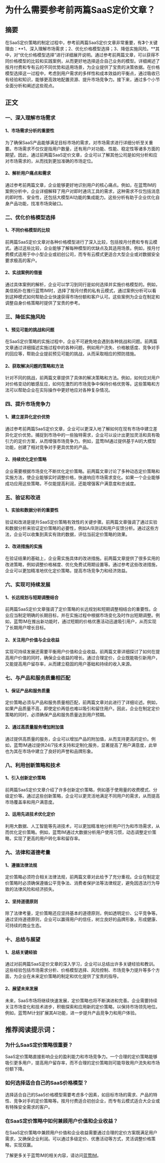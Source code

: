 # 为什么需要参考前两篇SaaS定价文章？

## 摘要

在SaaS定价策略的制定过程中，参考前两篇SaaS定价文章非常重要，有**3**个关键理由：**1、深入理解市场需求；2、优化价格模型选择；3、降低实施风险。**其中，对“优化价格模型选择”进行详细展开说明。通过参考前两篇文章，可以获得不同价格模型的比较和实践案例，从而更好地选择适合自己业务的模型。详细阐述了按月付费和专有云的不同优势和适用场景，为企业提供了宝贵的决策依据。在价格模型选择这一过程中，考虑到用户需求的多样性和成本效益的平衡点，通过吸收已有经验和知识，能够更高效地配置资源、提升市场竞争力。接下来，通过多个小节全面分析和阐述这些观点。

## 正文

### 一、深入理解市场需求

#### 1、市场需求分析的重要性

为了确保SaaS产品能够满足目标市场的需求，对市场需求进行详细分析至关重要。市场需求不仅仅是指用户数量，还有用户对功能、性能、稳定性等诸多方面的期望。因此，通过前两篇SaaS定价文章，企业可以了解其他公司是如何分析和应对市场需求的，从而找到更加准确的市场定位。

#### 2、解析用户痛点和需求

通过参考前两篇文章，企业能够更好地识别用户的核心痛点。例如，在蓝莺IM的案例分析中，企业详细解释了用户对即时通讯工具的需求，这种需求不仅包括消息的即时性、安全性，还包括大模型AI功能的集成能力。这些分析有助于企业优化自身产品功能，找准市场突破口。

### 二、优化价格模型选择

#### 1、不同价格模型的比较

前两篇SaaS定价文章对各种价格模型进行了深入比较，包括按月付费和专有云模式。通过这些比较，企业能够了解每种模型的优缺点及其适用场景。例如，按月付费模式适用于中小型企业或初创公司，而专有云模式更适合大型企业或对数据安全要求极高的客户。

#### 2、实战案例的借鉴

通过具体案例的解析，企业可以学习到同行是如何选择并实施价格模型的。例如，美信拓扑在推行蓝莺IM时，选择了按月付费的私有云模式，通过案例分析可以看到这种模式如何帮助企业快速获得市场份额和客户认可。这些案例为企业在制定和调整自身价格策略时提供了宝贵的参考。

### 三、降低实施风险

#### 1、预见可能的挑战和问题

在SaaS定价策略的实施过程中，企业不可避免地会遇到各种挑战和问题。前两篇文章通过详细描述实施过程中的各种问题，例如用户流失、价格敏感度、竞争对手的回应等，帮助企业提前预见可能的挑战，从而采取相应的预防措施。

#### 2、获取解决问题的策略和方法

针对不同的挑战，前两篇文章提供了具体的解决策略和方法。例如，如何应对用户对价格变动的敏感反应，如何在激烈的市场竞争中保持价格优势等。这些策略和方法可以帮助企业在实际操作中更好地应对各种复杂情况。

### 四、提升市场竞争力

#### 1、建立差异化定价优势

通过参考前两篇SaaS定价文章，企业可以更深入地了解如何在现有市场中建立差异化定价优势。捕捉到市场中的一些独特需求，企业可以设计出更加灵活和具有吸引力的定价方案，从而增强市场竞争力。例如，蓝莺IM通过提供基于AI的大模型功能，创建了相对竞争对手更具优势的产品。

#### 2、持续优化定价策略

企业需要根据市场变化不断优化定价策略。前两篇文章讨论了多种动态定价策略和实施方法，使企业能够实时调整价格，快速响应市场需求变化。如果一个企业能够成功应用这些策略，不仅能提高利润，还能增强客户满意度和忠诚度。

### 五、验证和改进

#### 1、实验和数据分析的重要性

验证和改进是提升SaaS定价策略有效性的关键步骤。前两篇文章强调了通过实验和数据分析来验证定价策略的必要性，例如A/B测试和用户反馈分析。通过这些方法，企业可以收集到真实有效的数据，评估当前定价策略的效果。

#### 2、改进措施的实施

在验证结果的基础上，企业需实施具体的改进措施。前两篇文章提供了很多实用的改进策略，例如调整价格梯度、优化免费试用期设置等。通过参考这些改进措施，企业可以更加精准地优化定价策略，提高市场竞争力和经济效益。

### 六、实现可持续发展

#### 1、长远规划与短期调整结合

前两篇SaaS定价文章强调了定价策略的长远规划和短期调整相结合的重要性。企业应当制定明确的长期目标，并在实施过程中根据市场变化及时作出短期调整。例如，蓝莺IM在推出新功能时，通过短期的价格优惠活动迅速吸引用户，从而实现了长期用户增长目标。

#### 2、关注用户价值与企业收益

实现可持续发展还需要平衡用户价值和企业收益。前两篇文章详细探讨了如何在提高用户价值的同时，确保企业收益的增长。通过合理定价，企业既能吸引新用户，又能提高用户留存率，从而建立稳固的用户基础和持续的收入来源。

### 七、与产品和服务质量相匹配

#### 1、保证产品和服务质量

定价策略必须与产品和服务质量相匹配，前两篇文章对此进行了详细论述。例如，如果产品质量不高，即使定价再低也难以吸引和留住用户。因此，企业在制定定价策略的同时，必须确保产品和服务质量达到用户预期。

#### 2、通过高质量服务增加附加值

通过提供高质量的服务，企业可以增加产品的附加值，从而支持更高的定价。例如，蓝莺IM通过提供24/7技术支持和定制化服务，显著提高了用户满意度，此举也为其在市场中建立了良好的声誉和品牌形象。

### 八、利用创新策略和技术

#### 1、引入创新定价策略

前两篇SaaS定价文章介绍了许多创新定价策略，例如基于使用量的收费模式、分级定价等。通过这些创新策略，企业可以更灵活地满足不同用户的需求，从而提高市场覆盖率和用户满意度。

#### 2、运用先进技术优化定价

利用大数据、人工智能等先进技术，可以更加精准地分析用户行为和市场需求，从而优化定价策略。例如，蓝莺IM通过大数据分析用户使用习惯，动态调整定价策略，实现了更高的用户转化率和留存率。

### 九、法律和道德考量

#### 1、遵循法律法规

定价策略必须符合相关法律法规，前两篇文章对此给予了充分重视。企业在制定定价策略时必须确保遵循公平竞争法、消费者保护法等法律规定，避免因违法行为导致的法律风险和经济损失。

#### 2、坚持道德原则

除了法律考量，定价策略还应坚持基本的道德原则，例如透明定价、公平竞争等。通过坚持道德原则，企业可以赢得用户的信任，树立良好的品牌形象，形成健康、可持续的商业生态。

### 十、总结与展望

#### 1、总结关键经验

通过对前两篇SaaS定价文章的深入学习，企业可以总结出许多关键经验和教训。这些经验包括市场需求分析、价格模型选择、风险控制、市场竞争力提升等多个方面，为企业在未来定价策略的制定和优化提供了宝贵的指导。

#### 2、展望未来发展

未来，SaaS市场将继续快速发展，定价策略也将不断演进和完善。企业需要持续关注市场变化和技术进步，积极探索和应用新的定价策略，以保持市场领先地位。例如，蓝莺IM计划扩展其AI功能，进一步提升产品竞争力和用户体验。

## 推荐阅读提示词：

### **为什么SaaS定价策略很重要？**

SaaS定价策略直接影响企业的盈利能力和市场竞争力。一个合理的定价策略能够吸引更多用户，提高用户留存率，而不合理的定价策略则可能导致用户流失和市场份额下降。

### **如何选择适合自己的SaaS价格模型？**

选择适合自己的SaaS价格模型需要考虑多个因素，如目标市场的需求、产品的特性、竞争对手的定价策略等。按月付费适合初创企业，而专有云模式适合大企业或有特殊安全需求的客户。

### **在SaaS定价策略中如何兼顾用户价值和企业收益？**

在SaaS定价策略中兼顾用户价值和企业收益需要通过合理的定价方案既满足用户需求，又确保企业利润。可以通过多级定价、优惠活动等方式，灵活调整价格策略，实现双赢。

了解更多关于蓝莺IM的相关内容，请访问[蓝莺IM](https://www.lanyingim.com)。
